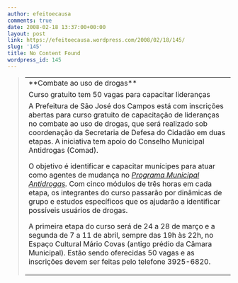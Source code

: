 ```yaml
---
author: efeitoecausa
comments: true
date: 2008-02-18 13:37:00+00:00
layout: post
link: https://efeitoecausa.wordpress.com/2008/02/18/145/
slug: '145'
title: No Content Found
wordpress_id: 145
---
```


><table cellpadding="0" cellspacing="0" align="center" border="0" width="380" ><tbody ><tr >
<td class="p2" >**Combate ao uso de drogas**
</td>     </tr>     <tr >      
<td class="p3" >Curso gratuito tem 50 vagas para capacitar lideranças
</td>     </tr>     <tr >      
<td class="p2" >  
A Prefeitura de São José dos Campos está com inscrições abertas para curso gratuito de capacitação de lideranças no combate ao uso de drogas, que será realizado sob coordenação da Secretaria de Defesa do Cidadão em duas etapas. A iniciativa tem apoio do Conselho Municipal Antidrogas (Comad).  
  
O objetivo é identificar e capacitar munícipes para atuar como agentes de mudança no _[Programa Municipal Antidrogas](http://www.sjc.sp.gov.br/sedec/anti_drogas.asp)._ Com cinco módulos de três horas em cada etapa, os integrantes do curso passarão por dinâmicas de grupo e estudos específicos que os ajudarão a identificar possíveis usuários de drogas.  
  
A primeira etapa do curso será de 24 a 28 de março e a segunda de 7 a 11 de abril, sempre das 19h às 22h, no Espaço Cultural Mário Covas (antigo prédio da Câmara Municipal). Estão sendo oferecidas 50 vagas e as inscrições devem ser feitas pelo telefone 3925-6820. 
</td>     </tr>    </tbody></table>
